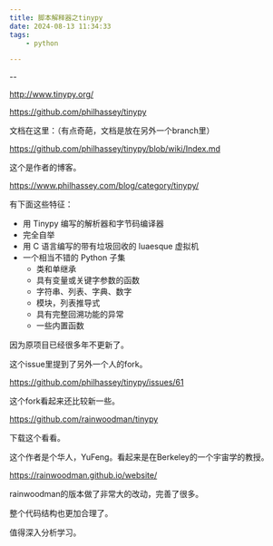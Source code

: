 ```yaml
---
title: 脚本解释器之tinypy
date: 2024-08-13 11:34:33
tags:
	- python

---
```


--

http://www.tinypy.org/

https://github.com/philhassey/tinypy

文档在这里：（有点奇葩，文档是放在另外一个branch里）

https://github.com/philhassey/tinypy/blob/wiki/Index.md

这个是作者的博客。

https://www.philhassey.com/blog/category/tinypy/

有下面这些特征：

- 用 Tinypy 编写的解析器和字节码编译器
- 完全自举
- 用 C 语言编写的带有垃圾回收的 luaesque 虚拟机
- 一个相当不错的 Python 子集
  - 类和单继承
  - 具有变量或关键字参数的函数
  - 字符串、列表、字典、数字
  - 模块，列表推导式
  - 具有完整回溯功能的异常
  - 一些内置函数

因为原项目已经很多年不更新了。

这个issue里提到了另外一个人的fork。

https://github.com/philhassey/tinypy/issues/61

这个fork看起来还比较新一些。

https://github.com/rainwoodman/tinypy

下载这个看看。

这个作者是个华人，YuFeng。看起来是在Berkeley的一个宇宙学的教授。

https://rainwoodman.github.io/website/

rainwoodman的版本做了非常大的改动，完善了很多。

整个代码结构也更加合理了。

值得深入分析学习。


